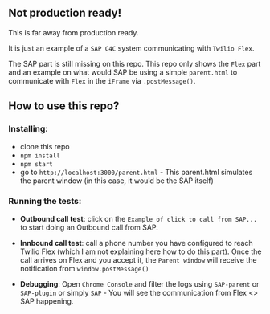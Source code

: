 ## Not production ready!

This is far away from production ready.

It is just an example of a `SAP C4C` system communicating with `Twilio Flex`.

The SAP part is still missing on this repo. This repo only shows the `Flex` part and an example on what would SAP be using a simple `parent.html` to communicate with `Flex` in the `iFrame` via `.postMessage()`.

## How to use this repo?

### Installing:

- clone this repo
- `npm install`
- `npm start`
- go to `http://localhost:3000/parent.html` - This parent.html simulates the parent window (in this case, it would be the SAP itself)

### Running the tests:

- **Outbound call test**: click on the `Example of click to call from SAP...` to start doing an Outbound call from SAP.

- **Innbound call test**: call a phone number you have configured to reach Twilio Flex (which I am not explaining here how to do this part). Once the call arrives on Flex and you accept it, the `Parent window` will receive the notification from `window.postMessage()`

- **Debugging**: Open `Chrome Console` and filter the logs using `SAP-parent` or `SAP-plugin` or simply `SAP` - You will see the communication from Flex <> SAP happening.
